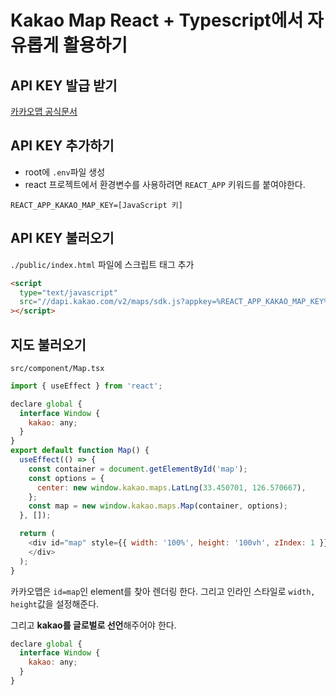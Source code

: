 # Kakao Map React + Typescript에서 자유롭게 활용하기

## API KEY 발급 받기

[카카오맵 공식문서](https://apis.map.kakao.com/)

## API KEY 추가하기

- root에 `.env`파일 생성
- react 프로젝트에서 환경변수를 사용하려면 `REACT_APP` 키워드를 붙여야한다.

```env
REACT_APP_KAKAO_MAP_KEY=[JavaScript 키]
```

## API KEY 불러오기

`./public/index.html` 파일에 스크립트 태그 추가

```html
<script
  type="text/javascript"
  src="//dapi.kakao.com/v2/maps/sdk.js?appkey=%REACT_APP_KAKAO_MAP_KEY%"
></script>
```

## 지도 불러오기

`src/component/Map.tsx`

```js
import { useEffect } from 'react';

declare global {
  interface Window {
    kakao: any;
  }
}
export default function Map() {
  useEffect(() => {
    const container = document.getElementById('map');
    const options = {
      center: new window.kakao.maps.LatLng(33.450701, 126.570667),
    };
    const map = new window.kakao.maps.Map(container, options);
  }, []);

  return (
    <div id="map" style={{ width: '100%', height: '100vh', zIndex: 1 }}>
    </div>
  );
}
```

카카오맵은 `id=map`인 element를 찾아 렌더링 한다. 그리고 인라인 스타일로 `width, height`값을 설정해준다.

그리고 **kakao를 글로벌로 선언**해주어야 한다.

```js
declare global {
  interface Window {
    kakao: any;
  }
}
```
